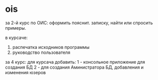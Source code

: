 # ois

за 2-й курс по ОИС:
оформить пояснит. записку, найти или спросить примеры.

в курсаче:
1. распечатка исходников программы
2. руководство пользователя


за 4 курс:
для курсача добавить:
1 - консольное приложение для создания БД
2 - для создания Аминистратора БД, добавления и изменения юзеров

